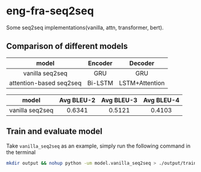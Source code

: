 # eng-fra-seq2seq
Some seq2seq implementations(vanilla, attn, transformer, bert).

## Comparison of different models

|model | Encoder|Decoder|
|:-:|:-:|:-:|
|vanilla seq2seq|GRU|GRU|
|attention-based seq2seq|Bi-LSTM|LSTM+Attention|


| model| Avg BLEU-2|Avg BLEU-3|Avg BLEU-4|
|:-:|:-:|:-:|:-:|
|vanilla seq2seq|0.6341|0.5121|0.4103|


## Train and evaluate model

Take `vanilla_seq2seq` as an example, simply run the following command in the terminal

```bash
mkdir output && nohup python -um model.vanilla_seq2seq > ./output/train.log 2>&1 &
```
